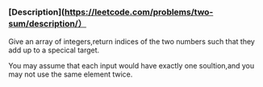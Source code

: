 ### [Description](https://leetcode.com/problems/two-sum/description/）

Give an array of integers,return indices of the two numbers such that they add up to a specical target.

You may assume that each input would have exactly one soultion,and you may not use the same element twice.

